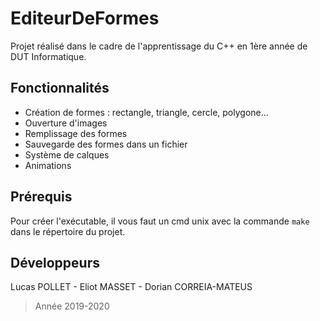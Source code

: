 # EditeurDeFormes
 
 Projet réalisé dans le cadre de l'apprentissage du C++ en 1ère année de DUT Informatique.

## Fonctionnalités

- Création de formes : rectangle, triangle, cercle, polygone...
- Ouverture d'images
- Remplissage des formes
- Sauvegarde des formes dans un fichier
- Système de calques
- Animations

## Prérequis

Pour créer l'exécutable, il vous faut un cmd unix avec la commande `make` dans le répertoire du projet.

## Développeurs

Lucas POLLET - Eliot MASSET - Dorian CORREIA-MATEUS

> Année 2019-2020
